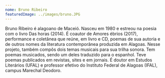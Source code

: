 ```yaml
---
nome: Bruno Ribeiro
featuredImage: ../images/bruno.JPG
---
```

Bruno Ribeiro é alagoano de Maceió. Nasceu em 1980 e estreou na poesia com o livro Das horas (2014). É coautor de Amores ébrios (2017), performance e coletânea que reúne, em livro e CD, poemas de sua autoria e de outros nomes da literatura contemporânea produzida em Alagoas. Nesse projeto, também compôs dois temas musicais para sua trilha sonora. Tem poemas musicados, sendo um deles traduzido para o espanhol. Teve poemas publicados em revistas, sites e em jornais. É doutor em Estudos Literários (UFAL) e professor efetivo do Instituto Federal de Alagoas (IFAL), campus Marechal Deodoro.